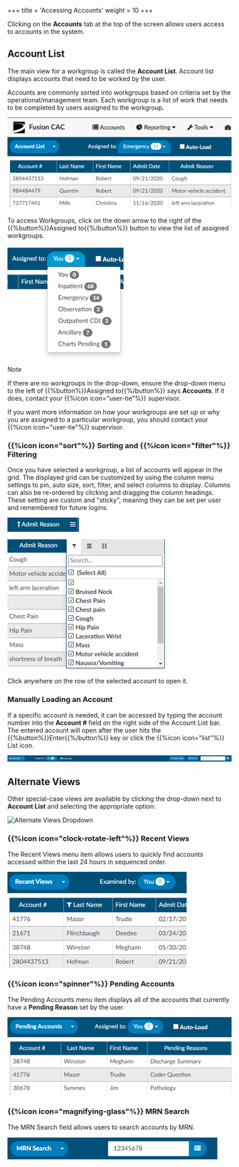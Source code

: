 +++
title = 'Accessing Accounts'
weight = 10
+++

Clicking on the **Accounts** tab at the top of the screen allows users access to accounts in the system.

## Account List

 The main view for a workgroup is called the **Account List**. Account list displays accounts that need to be worked by the user. 

Accounts are commonly sorted into workgroups based on criteria set by the operational/management team. Each workgroup is a list of work that needs to be completed by users assigned to the workgroup. 

![](AccountList.png)

To access Workgroups, click on the down arrow to the right of
the {{%button%}}Assigned to{{%/button%}} button to view the list of assigned
workgroups.

![Assigned To](AssignedTo.png)

> [!note]
If there are no workgroups in the drop-down, ensure the drop-down menu to
the left of {{%button%}}Assigned to{{%/button%}} says **Accounts**. If it does,
contact your {{%icon icon="user-tie"%}} supervisor.


If you want more information on how your workgroups are set up or why you are
assigned to a particular workgroup, you should contact your {{%icon icon="user-tie"%}} supervisor.


### {{%icon icon="sort"%}} Sorting and  {{%icon icon="filter"%}} Filtering

Once you have selected a workgroup, a list of accounts will appear in the grid. The displayed grid can be customized by using the column menu settings to pin, auto size, sort, filter, and select columns to display. Columns can also be re-ordered by clicking and dragging the column headings. These setting are custom and "sticky", meaning they can be set per user and remembered for future logins.

![Column Filter and Sort](FilteredAdmitReason.png)  

![Column Filter Options](FilterOptions.png)


Click anywhere on the row of the selected account to open it.

### Manually Loading an Account

If a specific account is needed, it can be accessed by typing the account number into the
**Account #** field on the right side of the Account List bar. The entered
account will open after the user hits the {{%button%}}Enter{{%/button%}} key or
click the {{%icon icon="list"%}} List icon.

![Account Number Search](ManualAccountSearch.png)

## Alternate Views

Other special-case views are available by clicking the drop-down next to **Account List** and selecting the appropriate option:

![Alternate Views Dropdown](AlternateViews.png)

### {{%icon icon="clock-rotate-left"%}} Recent Views

The Recent Views menu item allows users to quickly find accounts accessed within the last 24 hours in sequenced order.

![Recent Views](RecentViews.png)

### {{%icon icon="spinner"%}} Pending Accounts

The Pending Accounts menu item displays all of the accounts that currently have a **Pending Reason** set by the user.

![Pending Accounts](PendingAccounts.png)


### {{%icon icon="magnifying-glass"%}} MRN Search

The MRN Search field allows users to search accounts by MRN.

![MRN Search](MRNSearch.png)


